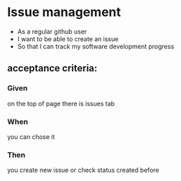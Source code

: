 #  Issue management

- As a regular github user
- I want to be able to create an issue
- So that I can track my software development progress


## acceptance criteria:
### Given
on the top of page there is issues tab
### When 
you can chose it
### Then
you create new issue or check status created before 